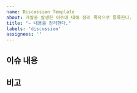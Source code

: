 ```yaml
---
name: Discussion Template
about: 개발중 발생한 이슈에 대해 정리 목적으로 등록한다.
title: "~ 내용을 정리한다."
labels: 'discussion'
assignees: ''
---
```


## 이슈 내용

## 비고